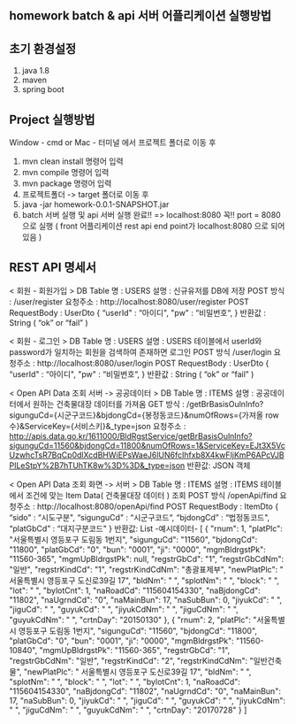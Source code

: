 <h2> homework batch & api 서버 어플리케이션 실행방법 </h2>

## 초기 환경설정
1. java 1.8
2. maven
3. spring boot

## Project 실행방법
Window - cmd or Mac - 터미널 에서 프로젝트 폴더로 이동 후
1. mvn clean install 명령어 입력
2. mvn compile 명령어 입력
3. mvn package 명령어 입력
4. 프로젝트폴더 -> target 폴더로 이동 후 
5. java -jar homework-0.0.1-SNAPSHOT.jar
6. batch 서버 실행 및 api 서버 실행 완료!! => localhost:8080  꼭!! port = 8080 으로 실행
( front 어플리케이션 rest api end point가 localhost:8080 으로 되어있음 )

## REST API 명세서
< 회원 - 회원가입 >
DB Table 명 : USERS
설명 : 신규유저를 DB에 저장 
POST 방식 :  /user/register
요청주소 : http://localhost:8080/user/register
POST RequestBody : UserDto
{
“userId" : “아이디",
"pw" : “비밀번호“,
}
반환값 : String  ( “ok” or “fail” )

< 회원 - 로그인 >
DB Table 명 : USERS
설명 : USERS 테이블에서 userId와 password가 일치하는 회원을 검색하여 존재하면 로그인
POST 방식  /user/login
요청주소 : http://localhost:8080/user/login
POST RequestBody : UserDto
{
“userId" : “아이디",
"pw" : “비밀번호“,
}
반환값 : String ( “ok” or “fail” )

< Open API Data 조회 서버  -> 공공데이터 >
DB Table 명 : ITEMS
설명 : 공공데이터에서 원하는 건축물대장 데이터를 가져옴
GET 방식 : /getBrBasisOulnInfo?sigunguCd={시군구코드}&bjdongCd={봉정동코드}&numOfRows={가져올 row 수}&ServiceKey={서비스키}&_type=json
요청주소 : http://apis.data.go.kr/1611000/BldRgstService/getBrBasisOulnInfo?sigunguCd=11560&bjdongCd=11800&numOfRows=1&ServiceKey=EJt3X5VcUzwhcTsR7BqCp0dlXcdBHWiEPsWaeJ6lUN6fcIhfxb8X4kwFIjKmP6APcVJBPILeStpY%2B7hTUhTK8w%3D%3D&_type=json
반환값: JSON 객체

< Open API Data 조회  화면 -> 서버 >
DB Table 명 : ITEMS
설명 : ITEMS 테이블에서 조건에 맞는 Item Data( 건축물대장 데이터 ) 조회
POST 방식  /openApi/find
요청주소 : http://localhost:8080/openApi/find
POST RequestBody : ItemDto
{
“sido" : “시도구분",
“sigunguCd" : “시군구코드“,
“bjdongCd” : “법정동코드",
“platGbCd” : “대지구분코드"
}
반환값: List<ItemEntity>
-예시데이터-
[
  {
    "rnum": 1,
    "platPlc": "서울특별시 영등포구 도림동 1번지",
    "sigunguCd": "11560",
    "bjdongCd": "11800",
    "platGbCd": "0",
    "bun": "0001",
    "ji": "0000",
    "mgmBldrgstPk": "11560-365",
    "mgmUpBldrgstPk": null,
    "regstrGbCd": "1",
    "regstrGbCdNm": "일반",
    "regstrKindCd": "1",
    "regstrKindCdNm": "총괄표제부",
    "newPlatPlc": " 서울특별시 영등포구 도신로39길 17",
    "bldNm": " ",
    "splotNm": " ",
    "block": " ",
    "lot": " ",
    "bylotCnt": 1,
    "naRoadCd": "115604154330",
    "naBjdongCd": "11802",
    "naUgrndCd": "0",
    "naMainBun": 17,
    "naSubBun": 0,
    "jiyukCd": " ",
    "jiguCd": " ",
    "guyukCd": " ",
    "jiyukCdNm": " ",
    "jiguCdNm": " ",
    "guyukCdNm": " ",
    "crtnDay": "20150130"
  },
  {
    "rnum": 2,
    "platPlc": "서울특별시 영등포구 도림동 1번지",
    "sigunguCd": "11560",
    "bjdongCd": "11800",
    "platGbCd": "0",
    "bun": "0001",
    "ji": "0000",
    "mgmBldrgstPk": "11560-10840",
    "mgmUpBldrgstPk": "11560-365",
    "regstrGbCd": "1",
    "regstrGbCdNm": "일반",
    "regstrKindCd": "2",
    "regstrKindCdNm": "일반건축물",
    "newPlatPlc": " 서울특별시 영등포구 도신로39길 17",
    "bldNm": " ",
    "splotNm": " ",
    "block": " ",
    "lot": " ",
    "bylotCnt": 1,
    "naRoadCd": "115604154330",
    "naBjdongCd": "11802",
    "naUgrndCd": "0",
    "naMainBun": 17,
    "naSubBun": 0,
    "jiyukCd": " ",
    "jiguCd": " ",
    "guyukCd": " ",
    "jiyukCdNm": " ",
    "jiguCdNm": " ",
    "guyukCdNm": " ",
    "crtnDay": "20170728"
  }
] 
